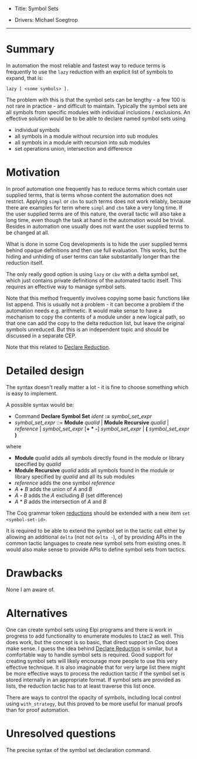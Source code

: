 - Title: Symbol Sets

- Drivers: Michael Soegtrop

----

# Summary

In automation the most reliable and fastest way to reduce terms is frequently to use the `lazy` reduction with an explicit list of symbols to expand, that is:
```
lazy [ <some symbols> ].
```

The problem with this is that the symbol sets can be lengthy - a few 100 is not rare in practice - and difficult to maintain.
Typically the symbol sets are all symbols from specific modules with individual inclusions / exclusions.
An effective solution would be to be able to declare named symbol sets using
- individual symbols
- all symbols in a module without recursion into sub modules
- all symbols in a module with recursion into sub modules
- set operations union, intersection and difference

# Motivation

In proof automation one frequently has to reduce terms which contain user supplied terms, that is terms whose content the automation does not restrict.
Applying `simpl` or `cbn` to such terms does not work reliably, because there are examples for term where `simpl` and `cbn` take a very long time.
If the user supplied terms are of this nature, the overall tactic will also take a long time, even though the task at hand in the automation would be trivial.
Besides in automation one usually does not want the user supplied terms to be changed at all.

What is done in some Coq developments is to hide the user supplied terms behind opaque definitions and then use full evaluation.
This works, but the hiding and unhiding of user terms can take substantially longer than the reduction itself.

The only really good option is using `lazy` or `cbv` with a delta symbol set, which just contains private definitions of the automated tactic itself.
This  requires an effective way to manage symbol sets.

Note that this method frequently involves copying some basic functions like list append.
This is usually not a problem - it can become a problem if the automation needs e.g. arithmetic.
It would make sense to have a mechanism to copy the contents of a module under a new logical path, so that one can add the copy to the delta reduction list, but leave the original symbols unreduced.
But this is an independent topic and should be discussed in a separate CEP.

Note that this related to [Declare Reduction](https://coq.inria.fr/doc/V8.19.0/refman/proofs/writing-proofs/equality.html#coq:cmd.Declare-Reduction).

# Detailed design

The syntax doesn't really matter a lot - it is fine to choose something which is easy to implement.

A possible syntax would be:
- Command **Declare Symbol Set** *ident* **:=** *symbol_set_expr*
- *symbol_set_expr* ::= **Module** *qualid* | **Module Recursive** *qualid* | *reference* | *symbol_set_expr* [**+ * -**] *symbol_set_expr* | **(** *symbol_set_expr* **)**

where
- **Module** *qualid* adds all symbols directly found in the module or library specified by *qualid*
- **Module Recursive** *qualid* adds all symbols found in the module or library specified by *qualid* and all its sub modules
- *reference* adds the one symbol *reference*
- *A* **+** *B* adds the union of *A* and *B*
- *A* **-** *B* adds the *A* excluding *B* (set difference)
- *A* * *B* adds the intersection of *A* and *B*

The Coq grammar token [reductions](https://coq.inria.fr/doc/V8.19.0/refman/proofs/writing-proofs/equality.html#grammar-token-reductions) should be extended with a new item `set <symbol-set-id>`.

It is required to be able to extend the symbol set in the tactic call either by allowing an additional `delta` (not not `delta -`), of by providing APIs in the common tactic languages to create new symbol sets from existing ones.
It would also make sense to provide APIs to define symbol sets from tactics.

# Drawbacks

None I am aware of.

# Alternatives

One can create symbol sets using Elpi programs and there is work in progress to add functionality to enumerate modules to Ltac2 as well.
This does work, but the concept is so basic, that direct support in Coq does make sense.
I guess the idea behind [Declare Reduction](https://coq.inria.fr/doc/V8.19.0/refman/proofs/writing-proofs/equality.html#coq:cmd.Declare-Reduction) is similar, but a comfortable way to handle symbol sets is required.
Good support for creating symbol sets will likely encourage more people to use this very effective technique.
It is also imaginable that for very large list there might be more effective ways to process the reduction tactic if the symbol set is stored internally in an appropriate format.
If symbol sets are provided as lists, the reduction tactic has to at least traverse this list once.

There are ways to control the opacity of symbols, including local control using `with_strategy`, but this proved to be more useful for manual proofs than for proof automation.

# Unresolved questions

The precise syntax of the symbol set declaration command.
